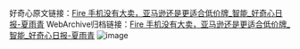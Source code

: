 好奇心原文链接：[Fire 手机没有大卖，亚马逊还是更适合低价牌_智能_好奇心日报-夏雨青](https://www.qdaily.com/articles/1972.html)
WebArchive归档链接：[Fire 手机没有大卖，亚马逊还是更适合低价牌_智能_好奇心日报-夏雨青](http://web.archive.org/web/20190623150119/https://www.qdaily.com/articles/1972.html)
![image](http://ww3.sinaimg.cn/large/007d5XDply1g3vbuu0fz3j30u0331qut)